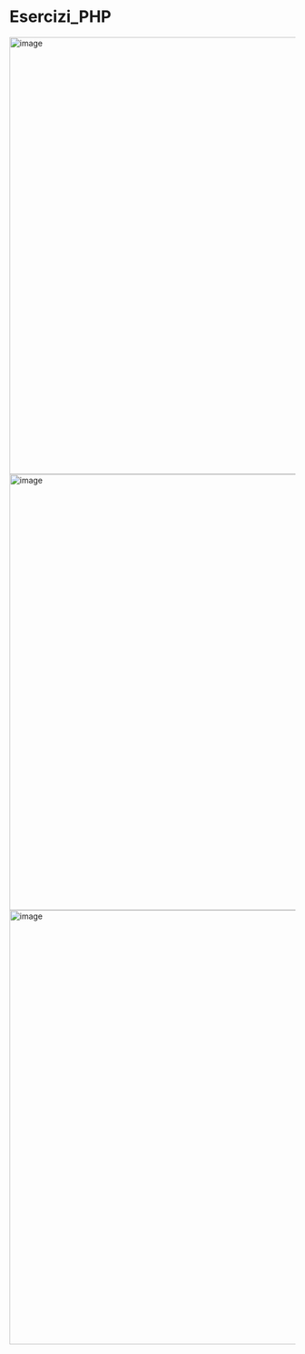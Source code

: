 # Esercizi_PHP
<img width="1366" height="768" alt="image" src="https://github.com/user-attachments/assets/9c40b3f6-98b1-49e2-b8a5-40668e911c22" />
<img width="1366" height="766" alt="image" src="https://github.com/user-attachments/assets/8703069b-51a4-43f3-a6e3-3794e3638c77" />
<img width="1365" height="763" alt="image" src="https://github.com/user-attachments/assets/d8b862ee-96da-4d31-a8ee-4960d38bccc1" />

